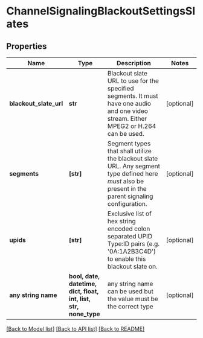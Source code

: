 # ChannelSignalingBlackoutSettingsSlates


## Properties
Name | Type | Description | Notes
------------ | ------------- | ------------- | -------------
**blackout_slate_url** | **str** | Blackout slate URL to use for the specified segments. It must have one audio and one video stream. Either MPEG2 or H.264 can be used. | [optional] 
**segments** | **[str]** | Segment types that shall utilize the blackout slate URL. Any segment type defined here _must_ also be present in the parent signaling configuration. | [optional] 
**upids** | **[str]** | Exclusive list of hex string encoded colon separated UPID Type:ID pairs (e.g. &#39;0A:1A2B3C4D&#39;) to enable this blackout slate on. | [optional] 
**any string name** | **bool, date, datetime, dict, float, int, list, str, none_type** | any string name can be used but the value must be the correct type | [optional]

[[Back to Model list]](../README.md#documentation-for-models) [[Back to API list]](../README.md#documentation-for-api-endpoints) [[Back to README]](../README.md)


